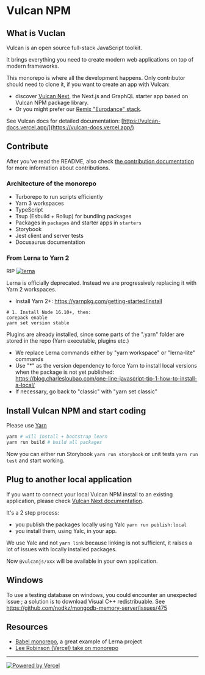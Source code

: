 # Vulcan NPM

## What is Vuclan

Vulcan is an open source full-stack JavaScript toolkit.

It brings everything you need to create modern web applications on top of modern frameworks.

This monorepo is where all the development happens. Only contributor should need to clone it, if you want
to create an app with Vulcan:

- discover [Vulcan Next](https://vulcan-next.vercel.app/), the Next.js and GraphQL starter app based on Vulcan NPM package library.
- Or you might prefer our [Remix "Eurodance" stack](https://eurodance-stack.vercel.app/).

See Vulcan docs for detailed documentation: [https://vulcan-docs.vercel.app/](https://vulcan-docs.vercel.app/)

## Contribute

After you've read the README, also check [the contribution documentation](https://vulcan-docs.vercel.app/docs/core/contribute) for more information about contributions.

### Architecture of the monorepo

- Turborepo to run scripts efficiently
- Yarn 3 workspaces
- TypeScript
- Tsup (Esbuild + Rollup) for bundling packages
- Packages in `packages` and starter apps in `starters`
- Storybook
- Jest client and server tests
- Docusaurus documentation

### From Lerna to Yarn 2

RIP [![lerna](https://img.shields.io/badge/maintained%20with-lerna-cc00ff.svg)](https://lerna.js.org/)

Lerna is officially deprecated. Instead we are progressively replacing it with Yarn 2 workspaces.

- Install Yarn 2+: https://yarnpkg.com/getting-started/install

```
# 1. Install Node 16.10+, then:
corepack enable
yarn set version stable
```

Plugins are already installed, since some parts of the ".yarn" folder are stored in the repo (Yarn executable, plugins etc.)

- We replace Lerna commands either by "yarn workspace" or "lerna-lite" commands
- Use "\*" as the version dependency to force Yarn to install local versions when the package is not yet published: https://blog.charlesloubao.com/one-line-javascript-tip-1-how-to-install-a-local/
- If necessary, go back to "classic" with "yarn set classic"

## Install Vulcan NPM and start coding

Please use [Yarn](https://yarnpkg.com/)

```sh
yarn # will install + bootstrap learn
yarn run build # build all packages
```

Now you can either run Storybook `yarn run storybook` or unit tests `yarn run test` and start working.

## Plug to another local application

If you want to connect your local Vulcan NPM install to an existing application, please check [Vulcan Next documentation](https://vulcan-docs/docs/vulcan-next/contribute).

It's a 2 step process:

- you publish the packages locally using Yalc `yarn run publish:local`
- you install them, using Yalc, in your app.

We use Yalc and not `yarn link` because linking is not sufficient, it raises a lot of issues with locally installed packages.

Now `@vulcanjs/xxx` will be available in your own application.

## Windows

To use a testing database on windows, you could encounter an unexpected issue ; a solution is to download Visual C++ redistribuable.
See https://github.com/nodkz/mongodb-memory-server/issues/475

## Resources

- [Babel monorepo](https://github.com/babel/babel), a great example of Lerna project
- [Lee Robinson (Vercel) take on monorepo](https://leerob.io/blog/turborepo-design-system-monorepo)

---

[![Powered by Vercel](https://www.datocms-assets.com/31049/1618983297-powered-by-vercel.svg)](https://vercel.com?utm_source=vulcan&utm_campaign=oss)
